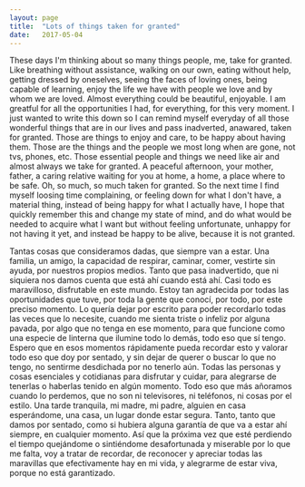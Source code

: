 ```yaml
---
layout: page
title:  "Lots of things taken for granted"
date:   2017-05-04
---
```

These days I'm thinking about so many things people, me, take for granted. Like breathing without assistance, walking on our own, eating without help, getting dressed by oneselves, seeing the faces of loving ones, being capable of learning, enjoy the life we have with people we love and by whom we are loved.
Almost everything could be beautiful, enjoyable. I am greatful for all the opportunities I had, for everything, for this very moment.
I just wanted to write this down so I can remind myself everyday of all those wonderful things that are in our lives and pass inadverted, anawared, taken for granted.
Those are things to enjoy and care, to be happy about having them. Those are the things and the people we most long when are gone, not tvs, phones, etc. Those essential people and things we need like air and almost always we take for granted.
A peaceful afternoon, your mother, father, a caring relative waiting for you at home, a home, a place where to be safe. Oh, so much, so much taken for granted.
So the next time I find myself loosing time complaining, or feeling down for what I don't have, a material thing, instead of being happy for what I actually have, I hope that quickly remember this and change my state of mind, and do what would be needed to acquire what I want but without feeling unfortunate, unhappy for not having it yet, and instead be happy to be alive, because it is not granted.

Tantas cosas que consideramos dadas, que siempre van a estar. Una familia, un amigo, la capacidad de respirar, caminar, comer, vestirte sin ayuda, por nuestros propios medios. Tanto que pasa inadvertido, que ni siquiera nos damos cuenta que está ahí cuando está ahí.
Casi todo es maravilloso, disfrutable en este mundo. Estoy tan agradecida por todas las oportunidades que tuve, por toda la gente que conocí, por todo, por este preciso momento.
Lo quería dejar por escrito para poder recordarlo todas las veces que lo necesite, cuando me sienta triste o infeliz por alguna pavada, por algo que no tenga en ese momento, para que funcione como una especie de linterna que ilumine todo lo demás, todo eso que sí tengo. Espero que en esos momentos rápidamente pueda recordar esto y valorar todo eso que doy por sentado, y sin dejar de querer o buscar lo que no tengo, no sentirme desdichada por no tenerlo aún.
Todas las personas y cosas esenciales y cotidianas para disfrutar y cuidar, para alegrarse de tenerlas o haberlas tenido en algún momento. Todo eso que más añoramos cuando lo perdemos, que no son ni televisores, ni teléfonos, ni cosas por el estilo.
Una tarde tranquila, mi madre, mi padre, alguien en casa esperándome, una casa, un lugar donde estar segura. Tanto, tanto que damos por sentado, como si hubiera alguna garantía de que va a estar ahí siempre, en cualquier momento.
Así que la próxima vez que esté perdiendo el tiempo quejándome o sintiéndome desafortunada y miserable por lo que me falta, voy a tratar de recordar, de reconocer y apreciar todas las maravillas que efectivamente hay en mi vida, y alegrarme de estar viva, porque no está garantizado.
